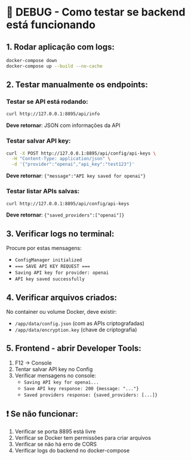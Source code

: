 # 🐛 DEBUG - Como testar se backend está funcionando

## 1. Rodar aplicação com logs:
```bash
docker-compose down
docker-compose up --build --no-cache
```

## 2. Testar manualmente os endpoints:

### Testar se API está rodando:
```bash
curl http://127.0.0.1:8895/api/info
```
**Deve retornar**: JSON com informações da API

### Testar salvar API key:
```bash
curl -X POST http://127.0.0.1:8895/api/config/api-keys \
  -H "Content-Type: application/json" \
  -d '{"provider":"openai","api_key":"test123"}'
```
**Deve retornar**: `{"message":"API key saved for openai"}`

### Testar listar APIs salvas:
```bash
curl http://127.0.0.1:8895/api/config/api-keys
```
**Deve retornar**: `{"saved_providers":["openai"]}`

## 3. Verificar logs no terminal:

Procure por estas mensagens:
- `ConfigManager initialized`
- `=== SAVE API KEY REQUEST ===`
- `Saving API key for provider: openai`
- `API key saved successfully`

## 4. Verificar arquivos criados:

No container ou volume Docker, deve existir:
- `/app/data/config.json` (com as APIs criptografadas)
- `/app/data/encryption.key` (chave de criptografia)

## 5. Frontend - abrir Developer Tools:

1. F12 → Console
2. Tentar salvar API key no Config
3. Verificar mensagens no console:
   - `Saving API key for openai...`
   - `Save API key response: 200 {message: "..."}`
   - `Saved providers response: {saved_providers: [...]}`

## ❗ Se não funcionar:

1. Verificar se porta 8895 está livre
2. Verificar se Docker tem permissões para criar arquivos
3. Verificar se não há erro de CORS
4. Verificar logs do backend no docker-compose